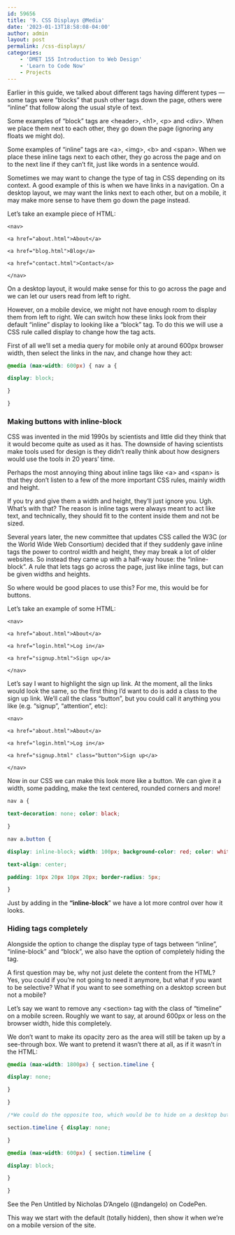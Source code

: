 ```yaml
---
id: 59656
title: '9. CSS Displays @Media'
date: '2023-01-13T18:58:08-04:00'
author: admin
layout: post
permalink: /css-displays/
categories:
    - 'DMET 155 Introduction to Web Design'
    - 'Learn to Code Now'
    - Projects
---
```


Earlier in this guide, we talked about different tags having different types — some tags were “blocks” that push other tags down the page, others were “inline” that follow along the usual style of text.

Some examples of “block” tags are &lt;header&gt;, &lt;h1&gt;, &lt;p&gt; and &lt;div&gt;. When we place them next to each other, they go down the page (ignoring any floats we might do).

Some examples of “inline” tags are &lt;a&gt;, &lt;img&gt;, &lt;b&gt; and &lt;span&gt;. When we place these inline tags next to each other, they go across the page and on to the next line if they can’t fit, just like words in a sentence would.

Sometimes we may want to change the type of tag in CSS depending on its context. A good example of this is when we have links in a navigation. On a desktop layout, we may want the links next to each other, but on a mobile, it may make more sense to have them go down the page instead.

Let’s take an example piece of HTML:

```markup
<nav>

<a href="about.html">About</a>

<a href="blog.html">Blog</a>

<a href="contact.html">Contact</a>

</nav>
```

On a desktop layout, it would make sense for this to go across the page and we can let our users read from left to right.

However, on a mobile device, we might not have enough room to display them from left to right. We can switch how these links look from their default “inline” display to looking like a “block” tag. To do this we will use a CSS rule called display to change how the tag acts.

First of all we’ll set a media query for mobile only at around 600px browser width, then select the links in the nav, and change how they act:

```css
@media (max-width: 600px) { nav a {

display: block;

}

}
```

### Making buttons with inline-block

CSS was invented in the mid 1990s by scientists and little did they think that it would become quite as used as it has. The downside of having scientists make tools used for design is they didn’t really think about how designers would use the tools in 20 years’ time.

Perhaps the most annoying thing about inline tags like &lt;a&gt; and &lt;span&gt; is that they don’t listen to a few of the more important CSS rules, mainly width and height.

If you try and give them a width and height, they’ll just ignore you. Ugh. What’s with that? The reason is inline tags were always meant to act like text, and technically, they should fit to the content inside them and not be sized.

Several years later, the new committee that updates CSS called the W3C (or the World Wide Web Consortium) decided that if they suddenly gave inline tags the power to control width and height, they may break a lot of older websites. So instead they came up with a half-way house: the “inline-block”. A rule that lets tags go across the page, just like inline tags, but can be given widths and heights.

So where would be good places to use this? For me, this would be for buttons.

Let’s take an example of some HTML:

```markup
<nav>

<a href="about.html">About</a>

<a href="login.html">Log in</a>

<a href="signup.html">Sign up</a>

</nav>
```

Let’s say I want to highlight the sign up link. At the moment, all the links would look the same, so the first thing I’d want to do is add a class to the sign up link. We’ll call the class “button”, but you could call it anything you like (e.g. “signup”, “attention”, etc):

```markup
<nav>

<a href="about.html">About</a>

<a href="login.html">Log in</a>

<a href="signup.html" class="button">Sign up</a>

</nav>
```

Now in our CSS we can make this look more like a button. We can give it a width, some padding, make the text centered, rounded corners and more!

```css
nav a {

text-decoration: none; color: black;

}

nav a.button {

display: inline-block; width: 100px; background-color: red; color: white;

text-align: center;

padding: 10px 20px 10px 20px; border-radius: 5px;

}
```

Just by adding in the **“inline-block**” we have a lot more control over how it looks.

### Hiding tags completely

Alongside the option to change the display type of tags between “inline”, “inline-block” and “block”, we also have the option of completely hiding the tag.

A first question may be, why not just delete the content from the HTML? Yes, you could if you’re not going to need it anymore, but what if you want to be selective? What if you want to see something on a desktop screen but not a mobile?

Let’s say we want to remove any &lt;section&gt; tag with the class of “timeline” on a mobile screen. Roughly we want to say, at around 600px or less on the browser width, hide this completely.

We don’t want to make its opacity zero as the area will still be taken up by a see-through box. We want to pretend it wasn’t there at all, as if it wasn’t in the HTML:

```css
@media (max-width: 1800px) { section.timeline {

display: none;

}

}

/*We could do the opposite too, which would be to hide on a desktop but show on the mobile browser:*/

section.timeline { display: none;

}

@media (max-width: 600px) { section.timeline {

display: block;

}

}
```

See the Pen Untitled by Nicholas D’Angelo (@ndangelo) on CodePen.

This way we start with the default (totally hidden), then show it when we’re on a mobile version of the site.